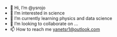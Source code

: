 - 👋 Hi, I’m @ysrojo
- 👀 I’m interested in science
- 🌱 I’m currently learning physics and data science
- 💞️ I’m looking to collaborate on ...
- 📫 How to reach me yanetsr1@outlook.com

<!---
ysrojo/ysrojo is a ✨ special ✨ repository because its `README.md` (this file) appears on your GitHub profile.
You can click the Preview link to take a look at your changes.
--->
